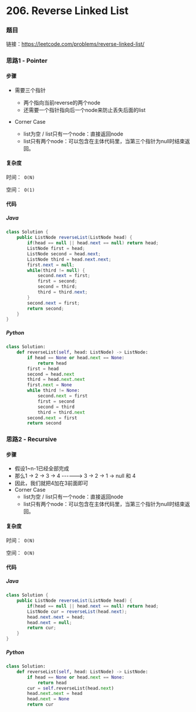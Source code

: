 

# 206. Reverse Linked List

### 题目

链接：https://leetcode.com/problems/reverse-linked-list/



### 思路1 - Pointer

#### 步骤

- 需要三个指针

  - 两个指向当前reverse的两个node
  - 还需要一个指针指向后一个node来防止丢失后面的list

- Corner Case

  - list为空 / list只有一个node：直接返回node
  - list只有两个node：可以包含在主体代码里，当第三个指针为null时结束返回。

  

#### 复杂度

时间：` O(N)`

空间：` O(1)`



#### 代码

##### Java

```java
class Solution {
    public ListNode reverseList(ListNode head) {
        if(head == null || head.next == null) return head;
        ListNode first = head;
        ListNode second = head.next;
        ListNode third = head.next.next;
        first.next = null;
        while(third != null) {
            second.next = first;
            first = second;
            second = third;
            third = third.next;
        }
        second.next = first;
        return second;
    }
}
```



##### Python

```python
class Solution:
    def reverseList(self, head: ListNode) -> ListNode:
        if head == None or head.next == None:
            return head
        first = head
        second = head.next
        third = head.next.next
        first.next = None
        while third != None:
            second.next = first
            first = second
            second = third
            third = third.next
        second.next = first
        return second
```



### 思路2 - Recursive

#### 步骤

- 假设1~n-1已经全部完成
- 那么1 -> 2 -> 3 -> 4   ------>  3 -> 2 -> 1 -> null 和 4
- 因此，我们就把4加在3前面即可
- Corner Case
  - list为空 / list只有一个node：直接返回node
  - list只有两个node：可以包含在主体代码里，当第三个指针为null时结束返回。



#### 复杂度

时间：` O(N)`

空间：` O(N)`



#### 代码

##### Java

```java
class Solution {
    public ListNode reverseList(ListNode head) {
        if(head == null || head.next == null) return head;
        ListNode cur = reverseList(head.next);
        head.next.next = head;
        head.next = null;
        return cur;
    }
}
```



##### Python

```python
class Solution:
    def reverseList(self, head: ListNode) -> ListNode:
        if head == None or head.next == None:
            return head
        cur = self.reverseList(head.next)
        head.next.next = head
        head.next = None
        return cur
```

